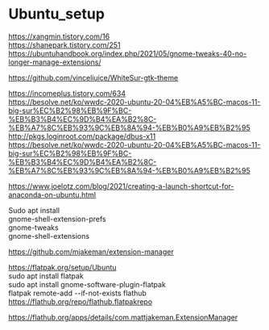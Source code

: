 # Ubuntu_setup  

https://xangmin.tistory.com/16  
https://shanepark.tistory.com/251  
https://ubuntuhandbook.org/index.php/2021/05/gnome-tweaks-40-no-longer-manage-extensions/  

https://github.com/vinceliuice/WhiteSur-gtk-theme  

https://incomeplus.tistory.com/634  
https://besolve.net/ko/wwdc-2020-ubuntu-20-04%EB%A5%BC-macos-11-big-sur%EC%B2%98%EB%9F%BC-%EB%B3%B4%EC%9D%B4%EA%B2%8C-%EB%A7%8C%EB%93%9C%EB%8A%94-%EB%B0%A9%EB%B2%95  
http://pkgs.loginroot.com/package/dbus-x11  
https://besolve.net/ko/wwdc-2020-ubuntu-20-04%EB%A5%BC-macos-11-big-sur%EC%B2%98%EB%9F%BC-%EB%B3%B4%EC%9D%B4%EA%B2%8C-%EB%A7%8C%EB%93%9C%EB%8A%94-%EB%B0%A9%EB%B2%95  


https://www.joelotz.com/blog/2021/creating-a-launch-shortcut-for-anaconda-on-ubuntu.html





Sudo apt install  
gnome-shell-extension-prefs  
gnome-tweaks  
gnome-shell-extensions  

https://github.com/mjakeman/extension-manager  

https://flatpak.org/setup/Ubuntu  
sudo apt install flatpak  
sudo apt install gnome-software-plugin-flatpak  
flatpak remote-add --if-not-exists flathub https://flathub.org/repo/flathub.flatpakrepo  

https://flathub.org/apps/details/com.mattjakeman.ExtensionManager  
